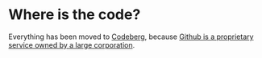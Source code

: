 # Where is the code?

Everything has been moved to [Codeberg](https://codeberg.org/plaublin/kzimp),
because [Github is a proprietary service owned by a large
corporation](https://ploum.net/2024-07-01-opensource_sustainability.html).
